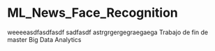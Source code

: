 # ML_News_Face_Recognition
weeeeasdfasdfasdf sadfasdf astrgrgergegraegaega
Trabajo de fin de master Big Data Analytics
